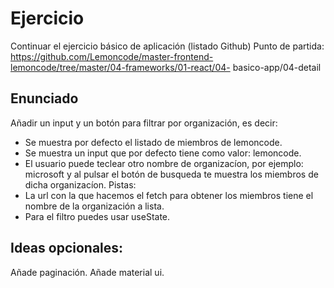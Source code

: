 # Ejercicio
Continuar el ejercicio básico de aplicación (listado Github)
Punto de partida:
https://github.com/Lemoncode/master-frontend-lemoncode/tree/master/04-frameworks/01-react/04-
basico-app/04-detail
## Enunciado
Añadir un input y un botón para filtrar por organización, es decir:
- Se muestra por defecto el listado de miembros de lemoncode.
- Se muestra un input que por defecto tiene como valor: lemoncode.
- El usuario puede teclear otro nombre de organizacíon, por ejemplo: microsoft y al pulsar el botón
de busqueda te muestra los miembros de dicha organizacíon.
Pistas:
- La url con la que hacemos el fetch para obtener los miembros tiene el nombre de la organización a
lista.
- Para el filtro puedes usar useState.
## Ideas opcionales:
Añade paginación.
Añade material ui.








